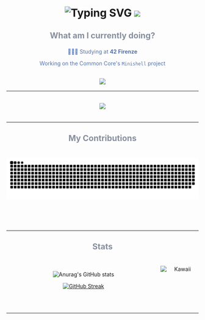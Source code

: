
<h1 align="center">
    <img src="https://readme-typing-svg.demolab.com?font=Fira+Code&pause=1000&color=5E2CA5&center=true&width=430&lines=Hi!+I'm+Anouk" alt="Typing SVG" width="900">
    <img src="https://media.giphy.com/media/VgCDAzcKvsR6OM0uWg/giphy.gif" width="80">

</h1>

<h2 align="center">
    <p style="color: #878F9E;">What am I currently doing?</p>
</h2>


<div align="center">
  <p style="color: #5472AE;">👩🏻‍💻 Studying at <strong>42 Firenze</strong></p>
  <p style="color: #5472AE;"> Working on the Common Core's <code>Minishell</code> project</p>
</div>

<br/>

<div align="center">
    <img src="https://i.pinimg.com/originals/13/45/50/13455040862ac9b8e465185878838cf1.gif" width="780"/>


 <hr/>
<br/>
<div align="center">
    <img src="https://skillicons.dev/icons?i=c,python,git,html,css,svelte" /><br>
</div>

<br/>
<hr/>

<div align="center">
  <h2 align="center">
    <p style="color: #878F9E;">My Contributions</p>
  </h2>
  <br>
<picture>
  <source
    media="(prefers-color-scheme: dark)"
    srcset="https://raw.githubusercontent.com/platane/snk/output/github-contribution-grid-snake-dark.svg"
  />
  <img
    alt="github contribution grid snake animation"
    src="https://raw.githubusercontent.com/platane/snk/output/github-contribution-grid-snake.svg"
  />
</picture>
  
<br/><br/><br/>
</div>

<hr/>

<h2 align="center">
    <p style="color: #878F9E;">Stats</p>
</h2>
<br>
<img src="https://media.tenor.com/at27bgtYrKsAAAAi/purple-bat.gif" alt="Kawaii" width="100" height="100" align="right"/>
<div align=center>

  ![Anurag's GitHub stats](https://github-readme-stats.vercel.app/api?username=tomnouk&show_icons=true&theme=shadow_blue)

  [![GitHub Streak](https://streak-stats.demolab.com/?user=tomnouk&theme=shadow-purple)](https://git.io/streak-stats)

</div>

<br/><br/>

<hr/>

